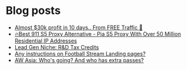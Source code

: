 # Blog posts
<!-- BLOG-POST-LIST:START -->
- [Almost $30k profit in 10 days.. From FREE Traffic 🚀](https://afflift.com/f/threads/almost-30k-profit-in-10-days-from-free-traffic-%F0%9F%9A%80.9922/)
- [🔥Best 911 S5 Proxy Alternative - Pia S5 Proxy With Over 50 Million Residential IP Addresses](https://afflift.com/f/threads/%F0%9F%94%A5best-911-s5-proxy-alternative-pia-s5-proxy-with-over-50-million-residential-ip-addresses.9818/)
- [Lead Gen Niche: R&amp;D Tax Credits](https://afflift.com/f/threads/lead-gen-niche-r-d-tax-credits.9604/)
- [Any instructions on Football Stream Landing pages?](https://afflift.com/f/threads/any-instructions-on-football-stream-landing-pages.9991/)
- [AW Asia: Who&#39;s going? And who has extra passes?](https://afflift.com/f/threads/aw-asia-whos-going-and-who-has-extra-passes.9889/)
<!-- BLOG-POST-LIST:END -->
